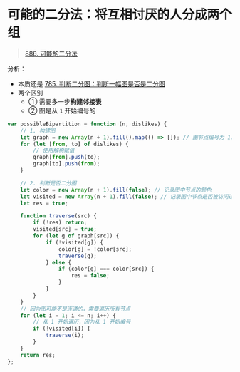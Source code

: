 
# 可能的二分法：将互相讨厌的人分成两个组



> [886. 可能的二分法](https://leetcode.cn/problems/possible-bipartition/)



分析：
- 本质还是 [785. 判断二分图：判断一幅图是否是二分图](/post/jziO0z0d.html)
- 两个区别
	- ① 需要多一步**构建邻接表**
	- ② 图是从 `1` 开始编号的

```javascript hl:4,32
var possibleBipartition = function (n, dislikes) {
    // 1. 构建图
    let graph = new Array(n + 1).fill().map(() => []); // 图节点编号为 1...n
    for (let [from, to] of dislikes) {
        // 使用解构赋值
        graph[from].push(to);
        graph[to].push(from);
    }

    // 2. 判断是否二分图
    let color = new Array(n + 1).fill(false); // 记录图中节点的颜色
    let visited = new Array(n + 1).fill(false); // 记录图中节点是否被访问过
    let res = true;

    function traverse(src) {
        if (!res) return;
        visited[src] = true;
        for (let g of graph[src]) {
            if (!visited[g]) {
                color[g] = !color[src];
                traverse(g);
            } else {
                if (color[g] === color[src]) {
                    res = false;
                }
            }
        }
    }
    // 因为图可能不是连通的，需要遍历所有节点
    for (let i = 1; i <= n; i++) {
        // 从 1 开始遍历，因为从 1 开始编号
        if (!visited[i]) {
            traverse(i);
        }
    }
    return res;
};
```








